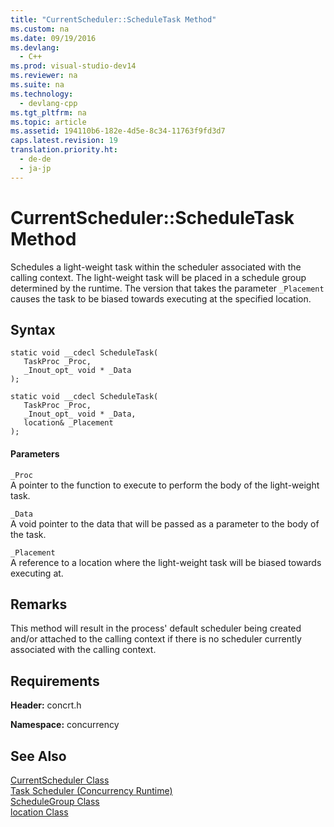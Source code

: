 ```yaml
---
title: "CurrentScheduler::ScheduleTask Method"
ms.custom: na
ms.date: 09/19/2016
ms.devlang: 
  - C++
ms.prod: visual-studio-dev14
ms.reviewer: na
ms.suite: na
ms.technology: 
  - devlang-cpp
ms.tgt_pltfrm: na
ms.topic: article
ms.assetid: 194110b6-182e-4d5e-8c34-11763f9fd3d7
caps.latest.revision: 19
translation.priority.ht: 
  - de-de
  - ja-jp
---
```

# CurrentScheduler::ScheduleTask Method
Schedules a light-weight task within the scheduler associated with the calling context. The light-weight task will be placed in a schedule group determined by the runtime. The version that takes the parameter `_Placement` causes the task to be biased towards executing at the specified location.  
  
## Syntax  
  
```  
static void __cdecl ScheduleTask(  
   TaskProc _Proc,  
   _Inout_opt_ void * _Data  
);  
  
static void __cdecl ScheduleTask(  
   TaskProc _Proc,  
   _Inout_opt_ void * _Data,  
   location& _Placement  
);  
```  
  
#### Parameters  
 `_Proc`  
 A pointer to the function to execute to perform the body of the light-weight task.  
  
 `_Data`  
 A void pointer to the data that will be passed as a parameter to the body of the task.  
  
 `_Placement`  
 A reference to a location where the light-weight task will be biased towards executing at.  
  
## Remarks  
 This method will result in the process' default scheduler being created and/or attached to the calling context if there is no scheduler currently associated with the calling context.  
  
## Requirements  
 **Header:** concrt.h  
  
 **Namespace:** concurrency  
  
## See Also  
 [CurrentScheduler Class](../vs140/CurrentScheduler-Class.md)   
 [Task Scheduler (Concurrency Runtime)](../vs140/Task-Scheduler--Concurrency-Runtime-.md)   
 [ScheduleGroup Class](../vs140/ScheduleGroup-Class.md)   
 [location Class](../vs140/location-Class.md)